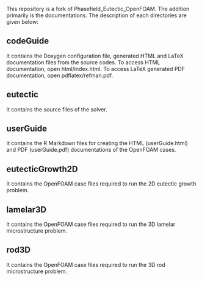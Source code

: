 This repository is a fork of Phasefield_Eutectic_OpenFOAM. The addition primarily is the documentations. The description of each directories are given below:

## codeGuide

It contains the Doxygen configuration file, generated HTML and LaTeX documentation files from the source codes. To access HTML documentation, open html/index.html. To access LaTeX generated PDF documentation, open pdflatex/refman.pdf.

## eutectic

It contains the source files of the solver.

## userGuide

It contains the R Markdown files for creating the HTML (userGuide.html) and PDF (userGuide.pdf) documentations of the OpenFOAM cases.

## eutecticGrowth2D

It contains the OpenFOAM case files required to run the 2D eutectic growth problem.

## lamelar3D

It contains the OpenFOAM case files required to run the 3D lamelar microstructure problem.

## rod3D

It contains the OpenFOAM case files required to run the 3D rod microstructure problem.
